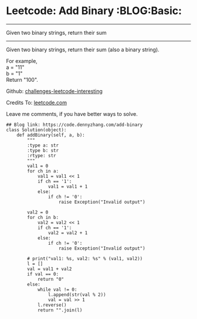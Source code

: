 # Leetcode: Add Binary     :BLOG:Basic:


---

Given two binary strings, return their sum  

---

Given two binary strings, return their sum (also a binary string).  

For example,  
a = "11"  
b = "1"  
Return "100".  

Github: [challenges-leetcode-interesting](https://github.com/DennyZhang/challenges-leetcode-interesting/tree/master/add-binary)  

Credits To: [leetcode.com](https://leetcode.com/problems/add-binary/description/)  

Leave me comments, if you have better ways to solve.  

    ## Blog link: https://code.dennyzhang.com/add-binary
    class Solution(object):
        def addBinary(self, a, b):
            """
            :type a: str
            :type b: str
            :rtype: str
            """
            val1 = 0
            for ch in a:
                val1 = val1 << 1
                if ch == '1':
                    val1 = val1 + 1
                else:
                    if ch != '0':
                        raise Exception("Invalid output")
    
            val2 = 0
            for ch in b:
                val2 = val2 << 1
                if ch == '1':
                    val2 = val2 + 1
                else:
                    if ch != '0':
                        raise Exception("Invalid output")
    
            # print("val1: %s, val2: %s" % (val1, val2))
            l = []
            val = val1 + val2
            if val == 0:
                return "0"
            else:
                while val != 0:
                    l.append(str(val % 2))
                    val = val >> 1
                l.reverse()
                return "".join(l)